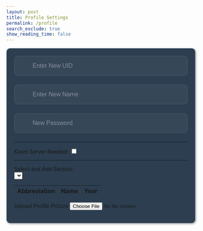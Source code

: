 ```yaml
---
layout: post
title: Profile Settings
permalink: /profile
search_exclude: true
show_reading_time: false
---
```

<style>
    .submit-button {
        width: 100%;
        padding: 1rem;
        color: black;
        border: none;
        border-radius: 10px;
        font-size: 1rem;
        font-weight: 600;
        cursor: pointer;
        transition: all 0.3s ease;
        position: relative;
        padding: 1rem;
    }

    .login-card {
        margin-top: 0;
        /* remove the top margin */
        border: 1px solid rgba(255, 255, 255, 0.5);
        border-radius: 10px;
        padding: 20px;
        box-shadow: 2px 2px 5px rgba(0, 0, 0, 0.3);
        margin-bottom: 20px;
        overflow-x: auto;
        background-color: #2c3e50;
        /* Enable horizontal scrolling */
    }

    .login-card h1 {
        margin-bottom: 20px;
    }

    .signup-card {
        margin-top: 0;
        /* remove the top margin */
        width: 45%;
        border: 1px solid rgba(255, 255, 255, 0.5);
        border-radius: 10px;
        padding: 20px;
        box-shadow: 2px 2px 5px rgba(0, 0, 0, 0.3);
        margin-bottom: 20px;
        overflow-x: auto;
        /* Enable horizontal scrolling */
    }

    .signup-card h1 {
        margin-bottom: 20px;
    }

    .form-group {
        position: relative;
        margin-bottom: 1.5rem;
    }

    .form-group ion-icon {
        position: absolute;
        top: 50%;
        left: 10px;
        /* Adjust based on desired spacing */
        transform: translateY(-50%);
        font-size: 1.5rem;
        /* Adjust the size of the icon */
        color: rgba(255, 255, 255, 0.4);
        pointer-events: none;
        /* Ensure the icon does not interfere with input focus */
    }

    .form-input {
        width: 100%;
        padding: 1rem 1rem 1rem 3rem;
        /* Add left padding to make room for the icon */
        background: rgba(255, 255, 255, 0.05);
        border: 1px solid rgba(255, 255, 255, 0.1);
        border-radius: 10px;
        font-size: 1rem;
        color: white;
        transition: all 0.3s ease;
    }

    .form-input::placeholder {
        color: rgba(255, 255, 255, 0.4);
    }

    .form-input:focus {
        outline: none;
        border-color: rgba(255, 255, 255, 0.3);
        background: rgba(255, 255, 255, 0.1);
        box-shadow: 0 0 0 4px rgba(255, 255, 255, 0.05);
    }

    .form-input:-webkit-autofill,
    .form-input:-webkit-autofill:hover,
    .form-input:-webkit-autofill:focus,
    .form-input:-webkit-autofill:active {
        -webkit-background-clip: text;
        -webkit-text-fill-color: #ffffff;
        transition: background-color 5000s ease-in-out 0s;
        box-shadow: inset 0 0 20px 20px #23232329;

    }

    .glowOnHover {
        //this makes it actually glow
        border: none;
        outline: none;
        color: #fff;
        background: #1e1e1e;
        cursor: pointer;
        position: relative;
        z-index: 0;
        border-radius: 10px;
    }

    .glowOnHover:before {
        content: '';
        background: linear-gradient(45deg, #ff0000, #ff7300, #fffb00, #48ff00, #00ffd5, #002bff, #7a00ff, #ff00c8, #ff0000);
        position: absolute;
        top: -2px;
        left: -2px;
        background-size: 400%;
        z-index: -1;
        filter: blur(5px);
        width: calc(100% + 4px);
        height: calc(100% + 4px);
        animation: glowing 20s linear infinite;
        opacity: 0;
        transition: opacity .3s ease-in-out;
        border-radius: 10px;
    }

    .glowOnHover:hover:before {
        opacity: 1;
    }

    .glowOnHover:after {
        z-index: -1;
        content: '';
        position: absolute;
        width: 100%;
        height: 100%;
        background: #1e1e1e;
        left: 0;
        top: 0;
        border-radius: 10px;
    }

    @keyframes glowing {
        0% {
            background-position: 0 0;
        }

        50% {
            background-position: 400% 0;
        }

        100% {
            background-position: 0 0;
        }
    }

    .your-profile-container {
        justify-content: center;
        align-items: center'
    }
</style>

<div class="your-profile-container">
    <div class="login-card">
        <form>
            <!-- New UID -->
            <div class="form-group">
                <input type="text" class="form-input" id="newUid" placeholder="Enter New UID">
                <ion-icon name="id-card-outline"></ion-icon>
            </div>
            <!-- New Name -->
            <div class="form-group">
                <ion-icon name="person-outline"></ion-icon>
                <input type="text" class="form-input" id="newName" placeholder="Enter New Name">
            </div>
            <!-- New Password -->
            <div class="form-group">
                <ion-icon name="lock-closed-outline"></ion-icon>
                <input type="text" class="form-input" id="newPassword" placeholder="New Password">
            </div>
            <hr>
            <!-- kasm server -->
            <div>
                <label for="kasmServerNeeded">Kasm Server Needed:
                    <input type="checkbox" id="kasmServerNeeded" onclick="toggleKasmServerNeeded()">
                </label>
            </div>
            <hr>
            <div>
                <label for="sectionDropdown">Select and Add Section:</label>
                <div class="icon-container">
                    <select id="sectionDropdown">
                        <!-- Options will be dynamically populated -->
                    </select>
                    <i class="fas fa-plus" onclick="addSection()"></i>
                </div>
            </div>
            <table>
                <thead>
                    <tr>
                        <th>Abbreviation</th>
                        <th>Name</th>
                        <th>Year</th>
                    </tr>
                </thead>
                <tbody id="profileResult">
                    <!-- Table rows will be dynamically populated -->
                </tbody>
            </table>
            <label for="profilePicture" class="file-icon"> Upload Profile Picture <i class="fas fa-upload"></i>
                <!-- Replace this with your desired icon -->
            </label>
            <input type="file" id="profilePicture" accept="image/*" onchange="saveProfilePicture()">
            <div class="image-container" id="profileImageBox">
                <!-- Profile picture will be displayed here -->
            </div>
            <p id="profile-message" style="color: red;"></p>
        </form>
    </div>
</div>
<script type="module" src="https://unpkg.com/ionicons@7.1.0/dist/ionicons/ionicons.esm.js"></script>
<script nomodule src="https://unpkg.com/ionicons@7.1.0/dist/ionicons/ionicons.js"></script>

<script type="module">
    // Import fetchOptions from config.js
    import { pythonURI, fetchOptions } from '{{site.baseurl}}/assets/js/api/config.js';
    // Import functions from config.js
    import { putUpdate, postUpdate, deleteData, logoutUser } from "{{site.baseurl}}/assets/js/api/profile.js";

    // Global variable to hold predefined sections
    let predefinedSections = [];

    // Function to fetch  sections from kasm2_backend
    async function fetchPredefinedSections() {
        const URL = pythonURI + "/api/section";

        try {
            const response = await fetch(URL, fetchOptions);
            if (!response.ok) {
                throw new Error(`Failed to fetch predefined sections: ${response.status}`);
            }

            return await response.json();
        } catch (error) {
            console.error('Error fetching predefined sections:', error.message);
            return []; // Return empty array on error
        }
    }

    // Function to populate section dropdown menu
    function populateSectionDropdown(predefinedSections) {
        const sectionDropdown = document.getElementById('sectionDropdown');
        sectionDropdown.innerHTML = ''; // Clear existing options

        predefinedSections.forEach(section => {
            const option = document.createElement('option');
            option.value = section.abbreviation;
            option.textContent = `${section.abbreviation} - ${section.name}`;
            sectionDropdown.appendChild(option);
        });

        // Display sections in the table
        displayProfileSections();
    }

    // Global variable to hold user sections
    let userSections = [];

    // Function to add a section
    window.addSection = async function () {
        const dropdown = document.getElementById('sectionDropdown');
        const selectedOption = dropdown.options[dropdown.selectedIndex];
        const abbreviation = selectedOption.value;
        const name = selectedOption.textContent.split(' ').slice(1).join(' ');

        if (!abbreviation || !name) {
            document.getElementById('profile-message').textContent = 'Please select a section from the dropdown.';
            return;
        }

        // Clear error message
        document.getElementById('profile-message').textContent = '';

        // Add section to userSections array if not already added
        const sectionExists = userSections.some(section => section.abbreviation === abbreviation && section.name === name);
        if (!sectionExists) {
            userSections.push({ abbreviation, name });

            // Display added section in the table
            displayProfileSections();

            // Save sections immediately
            await saveSections();
        }
    }

    // Function to display added sections in the table
    function displayProfileSections() {
        const tableBody = document.getElementById('profileResult');
        tableBody.innerHTML = ''; // Clear existing rows

        // Create a new row and cell for each section
        userSections.forEach(section => {
            const tr = document.createElement('tr');
            const abbreviationCell = document.createElement('td');
            const nameCell = document.createElement('td');
            const yearCell = document.createElement('td');

            // Fill in the corresponding cells with data
            abbreviationCell.textContent = section.abbreviation;
            nameCell.textContent = section.name;
            yearCell.textContent = section.year;

            tr.appendChild(abbreviationCell);
            tr.appendChild(nameCell);
            tr.appendChild(yearCell);

            // Add the row to table
            tableBody.appendChild(tr);
        });
    }

    // Function to save sections in the specified format
    async function saveSections() {
        const sectionAbbreviations = userSections.map(section => section.abbreviation);

        const sectionsData = {
            sections: sectionAbbreviations
        };

        const URL = pythonURI + "/api/user/section";

        const options = {
            URL,
            body: sectionsData,
            message: 'profile-message',
            callback: async () => {
                console.log('Sections saved successfully!');
                await fetchDataAndPopulateTable();
            }
        };

        try {
            await postUpdate(options);
        } catch (error) {
            console.error('Error saving sections:', error.message);
            document.getElementById('profile-message').textContent = 'Error saving sections: ' + error.message;
        }
    }

    // Function to fetch data from the backend and populate the table
    async function fetchDataAndPopulateTable() {
        const URL = pythonURI + "/api/user/section"; // Endpoint to fetch sections data

        try {
            const response = await fetch(URL, fetchOptions);
            if (!response.ok) {
                throw new Error(`Failed to fetch sections: ${response.status}`);
            }

            const sectionsData = await response.json();
            updateTableWithData(sectionsData); // Call function to update table with fetched data
        } catch (error) {
            console.error('Error fetching sections:', error.message);
            // Handle error display or fallback mechanism
        }
    }

    // Function to update table with fetched data
    function updateTableWithData(data) {
        const tableBody = document.getElementById('profileResult');
        tableBody.innerHTML = '';

        data.sections.forEach((section, index) => {
            const tr = document.createElement('tr');
            const abbreviationCell = document.createElement('td');
            const nameCell = document.createElement('td');
            const yearCell = document.createElement('td');

            abbreviationCell.textContent = section.abbreviation;
            nameCell.textContent = section.name;
            yearCell.textContent = section.year;

            const trashIcon = document.createElement('i');
            trashIcon.className = 'fas fa-trash-alt trash-icon';
            trashIcon.style.marginLeft = '10px';
            abbreviationCell.appendChild(trashIcon);

            trashIcon.addEventListener('click', async function (event) {
                event.preventDefault();
                const URL = pythonURI + "/api/user/section";

                // Remove the row from the table
                tr.remove();

                const options = {
                    URL,
                    body: { sections: [section.abbreviation] },
                    message: 'profile-message',
                    callback: async () => {
                        console.log('Section deleted successfully!');
                        await fetchDataAndPopulateTable();
                    }
                };

                try {
                    await deleteData(options);
                } catch (error) {
                    console.error('Error deleting section:', error.message);
                    document.getElementById('profile-message').textContent = 'Error deleting section: ' + error.message;
                }
            });

            yearCell.classList.add('editable'); // Make year cell editable
            yearCell.innerHTML = `${section.year} <i class="fas fa-pencil-alt edit-icon" style="margin-left: 10px;"></i>`;

            // Make the year cell editable
            yearCell.addEventListener('click', function () {
                const input = document.createElement('input');
                input.type = 'text';
                input.value = section.year;
                input.className = 'edit-input';
                yearCell.innerHTML = '';
                yearCell.appendChild(input);

                input.focus();

                input.addEventListener('blur', async function () {
                    const newYear = input.value;
                    const URL = pythonURI + "/api/user/section";
                    const options = {
                        URL,
                        body: { section: { abbreviation: section.abbreviation, year: newYear } },
                        message: 'profile-message',
                        callback: async () => {
                            console.log('Year updated successfully!');
                            await fetchDataAndPopulateTable();
                        }
                    };

                    try {
                        await putUpdate(options);
                    } catch (error) {
                        console.error('Error updating year:', error.message);
                        document.getElementById('profile-message').textContent = 'Error updating year: ' + error.message;
                    }

                    yearCell.textContent = newYear;
                });

                input.addEventListener('keydown', function (event) {
                    if (event.key === 'Enter') {
                        input.blur();
                    }
                });
            });
            tr.appendChild(abbreviationCell);
            tr.appendChild(nameCell);
            tr.appendChild(yearCell);

            tableBody.appendChild(tr);
        });

    }

    // Function to fetch user profile data
    async function fetchUserProfile() {
        const URL = pythonURI + "/api/id/pfp"; // Endpoint to fetch user profile data

        try {
            const response = await fetch(URL, fetchOptions);
            if (!response.ok) {
                throw new Error(`Failed to fetch user profile: ${response.status}`);
            }

            const profileData = await response.json();
            displayUserProfile(profileData);
        } catch (error) {
            console.error('Error fetching user profile:', error.message);
            // Handle error display or fallback mechanism
        }
    }

    // Function to display user profile data
    function displayUserProfile(profileData) {
        const profileImageBox = document.getElementById('profileImageBox');
        if (profileData.pfp) {
            const img = document.createElement('img');
            img.src = `data:image/jpeg;base64,${profileData.pfp}`;
            img.alt = 'Profile Picture';
            profileImageBox.innerHTML = ''; // Clear existing content
            profileImageBox.appendChild(img); // Append new image element
        } else {
            profileImageBox.innerHTML = '<p>No profile picture available.</p>';
        }

        // Display other profile information as needed
        // Example: Update HTML elements with profileData.username, profileData.email
    }

    // Function to save profile picture
    window.saveProfilePicture = async function () {

        const fileInput = document.getElementById('profilePicture');
        const file = fileInput.files[0];
        if (file) {
            const reader = new FileReader();
            reader.onload = function () {
                const profileImageBox = document.getElementById('profileImageBox');
                profileImageBox.innerHTML = `<img src="${reader.result}" alt="Profile Picture">`;
            };
            reader.readAsDataURL(file);
        }

        if (!file) return;

        try {
            const base64String = await convertToBase64(file);
            await sendProfilePicture(base64String);
            console.log('Profile picture uploaded successfully!');

        } catch (error) {
            console.error('Error uploading profile picture:', error.message);
            // Handle error display or fallback mechanism
        }
    }


    async function convertToBase64(file) {
    return new Promise((resolve, reject) => {
        const reader = new FileReader();
        reader.onload = () => resolve(reader.result.split(',')[1]); // Corrected split method
        reader.onerror = error => reject(error);
        reader.readAsDataURL(file);
    });
}


    // Function to send profile picture to server
    async function sendProfilePicture(base64String) {
        const URL = pythonURI + "/api/id/pfp"; // Adjust endpoint as needed

        // Create options object for PUT request
        const options = {
            URL,
            body: { pfp: base64String },
            message: 'profile-message', // Adjust the message area as needed
            callback: () => {
                console.log('Profile picture uploaded successfully!');
                // Handle success response as needed
            }
        };

        try {
            await putUpdate(options);
        } catch (error) {
            console.error('Error uploading profile picture:', error.message);
            document.getElementById('profile-message').textContent = 'Error uploading profile picture: ' + error.message;
        }
    }
    // Function to update UI with new UID and change placeholder
    window.updateUidField = function (newUid) {
        const uidInput = document.getElementById('newUid');
        uidInput.value = newUid;
        uidInput.placeholder = newUid;
    }

    // Function to update UI with new Name and change placeholder
    window.updateNameField = function (newName) {
        const nameInput = document.getElementById('newName');
        nameInput.value = newName;
        nameInput.placeholder = newName;
    }

    // Function to change UID
    window.changeUid = async function (uid) {
        if (uid) {
            const URL = pythonURI + "/api/user"; // Adjusted endpoint

            const options = {
                URL,
                body: { uid },
                message: 'uid-message', // Adjust the message area as needed
                callback: () => {
                    alert("You updated your Github ID, so you will automatically be logged out. Be sure to remember your new github id to log in!");
                    console.log('UID updated successfully!');
                    window.updateUidField(uid);
                    window.location.href = '{{site.baseurl}}/duallogin'
                }
            };

            try {
                await putUpdate(options);
            } catch (error) {
                console.error('Error updating UID:', error.message);
                document.getElementById('uid-message').textContent = 'Error updating UID: ' + error.message;
            }
        }
    }

    window.changePassword = async function (password) {
        if (password) {
            const URL = pythonURI + "/api/user"; // Adjusted endpoint

            const options = {
                URL,
                body: { password },
                message: 'password-message', // Adjust the message area as needed
                callback: () => {
                    console.log('Password updated successfully!');
                    window.location.href = '{{site.baseurl}}/duallogin'

                }
            };

            try {
                alert("You updated your password, so you will automatically be logged out. Be sure to remember your password!");
                await putUpdate(options);
                await logoutUser();
            } catch (error) {
                console.error('Error updating password:', error.message);
                document.getElementById('password-message').textContent = 'Error updating password: ' + error.message;
            }
        }
    }

    // Function to change Name
    window.changeName = async function (name) {
        if (name) {
            const URL = pythonURI + "/api/user";
            const options = {
                URL,
                body: { name },
                message: 'name-message',
                callback: () => {
                    console.log('Name updated successfully!');
                    window.updateNameField(name);
                }
            };
            try {
                await putUpdate(options);
            } catch (error) {
                console.error('Error updating Name:', error.message);
                document.getElementById('name-message').textContent = 'Error updating Name: ' + error.message;
            }
        }
    }

    // Event listener to trigger updateUid function when UID field is changed
    document.getElementById('newUid').addEventListener('change', function () {
        const uid = this.value;
        window.changeUid(uid);

    });

    // Event listener to trigger updateName function when Name field is changed
    document.getElementById('newName').addEventListener('change', function () {
        const name = this.value;
        window.changeName(name);

    });

    document.getElementById('newPassword').addEventListener('change', function () {
        const password = this.value;
        window.changePassword(password);

    });

    window.fetchKasmServerNeeded = async function () {
        const URL = pythonURI + "/api/id"; // Adjusted endpoint
        try {
            const response = await fetch(URL, fetchOptions);
            if (!response.ok) {
                throw new Error(`Failed to fetch kasm_server_needed: ${response.status}`);
            }
            const userData = await response.json();
            const kasmServerNeeded = userData.kasm_server_needed
            // Update checkbox state based on fetched value
            const checkbox = document.getElementById('kasmServerNeeded');
            checkbox.checked = kasmServerNeeded;
        } catch (error) {
            console.error('Error fetching kasm_server_needed:', error.message);
            // Handle error display or fallback mechanism
        }
    };

    // Function to toggle kasm_server_needed attribute on checkbox change
    window.toggleKasmServerNeeded = async function () {
        const checkbox = document.getElementById('kasmServerNeeded');
        const newKasmServerNeeded = checkbox.checked;
        const URL = pythonURI + "/api/user"; // Adjusted endpoint
        const options = {
            URL,
            body: { kasm_server_needed: newKasmServerNeeded },
            message: 'kasm-server-message', // Adjust the message area as needed
            callback: () => {
                console.log('Kasm Server Needed updated successfully!');
            }
        };

        try {
            await putUpdate(options);
        } catch (error) {
            console.error('Error updating kasm_server_needed:', error.message);
            document.getElementById('kasm-server-message').textContent = 'Error updating kasm_server_needed: ' + error.message;
        }
    }
    window.fetchUid = async function () {
        const URL = pythonURI + "/api/id"; // Adjusted endpoint

        try {
            const response = await fetch(URL, fetchOptions);
            if (!response.ok) {
                throw new Error(`Failed to fetch UID: ${response.status}`);
            }

            const data = await response.json();
            return data.uid;
        } catch (error) {
            console.error('Error fetching UID:', error.message);
            return null;
        }
    };

    // Function to fetch Name from backend
    window.fetchName = async function () {
        const URL = pythonURI + "/api/id"; // Adjusted endpoint

        try {
            const response = await fetch(URL, fetchOptions);
            if (!response.ok) {
                throw new Error(`Failed to fetch Name: ${response.status}`);
            }

            const data = await response.json();
            return data.name;
        } catch (error) {
            console.error('Error fetching Name:', error.message);
            return null;
        }
    };

    // Function to set placeholders for UID and Name
    window.setPlaceholders = async function () {
        const uidInput = document.getElementById('newUid');
        const nameInput = document.getElementById('newName');

        try {
            const uid = await window.fetchUid();
            const name = await window.fetchName();

            if (uid !== null) {
                uidInput.placeholder = uid;
            }
            if (name !== null) {
                nameInput.placeholder = name;
            }
        } catch (error) {
            console.error('Error setting placeholders:', error.message);
        }
    };

    // Call fetchPredefinedSections and initializeProfileSetup when DOM content is loaded
    document.addEventListener('DOMContentLoaded', async function () {
        try {
            predefinedSections = await fetchPredefinedSections();
            console.log('Predefined Sections:', predefinedSections);
            populateSectionDropdown(predefinedSections); // Populate dropdown with fetched sections
            await fetchUserProfile(); // Fetch user profile data
            await fetchDataAndPopulateTable(); // Fetch and populate table with user sections
            await fetchKasmServerNeeded();
            await setPlaceholders();
        } catch (error) {
            console.error('Initialization error:', error.message);
            // Handle initialization error gracefully
        }
    });

</script>
